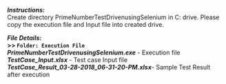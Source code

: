 
***Instructions:*** <br/>
Create directory PrimeNumberTestDrivenusingSelenium in C: drive. Please copy the execution file and Input file into created drive.

***File Details:***
<br />
**>> `Folder: Execution File`**<br />
  ***PrimeNumberTestDrivenusingSelenium.exe*** - Execution file<br />
  ***TestCase_Input.xlsx*** - Test case Input file<br />
  ***TestCase_Result_03-28-2018_06-31-20-PM.xlsx***- Sample Test Result after execution<br />

